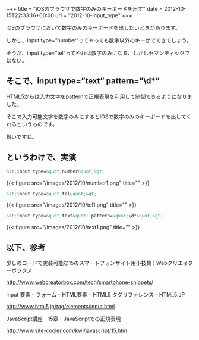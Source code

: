 +++
title = "iOSのブラウザで数字のみのキーボードを出す"
date = 2012-10-15T22:33:16+00:00
url = "2012-10-input_type"
+++

iOSのブラウザにおいて数字のみのキーボードを出したいときがあります。

しかし、input type=&#8221;number&#8221;ってやっても数字以外のキーがでてきてしまう。 

そうだ、input type=&#8221;tel&#8221;ってやれば数字のみになる、しかしセマンティックではない。 

## そこで、input type=&#8221;text&#8221; pattern=&#8221;\d*&#8221;

HTML5からは入力文字をpatternで正規表現を利用して制御できるようになりました。 

そこで入力可能文字を数字のみにするとiOSで数字のみのキーボードを出してくれるというものです。 

賢いですね。 

## というわけで、実演

```html
&lt;input type=&quot;number&quot;&gt;
```

{{< figure src="/images/2012/10/number1.png" title="" >}}

```html
&lt;input type=&quot;tel&quot;&gt;
```

{{< figure src="/images/2012/10/tel1.png" title="" >}}

```html
&lt;input type=&quot;text&quot; pattern=&quot;\d*&quot;&gt;
```

{{< figure src="/images/2012/10/text1.png" title="" >}}

## 以下、参考

少しのコードで実装可能な15のスマートフォンサイト用小技集 | Webクリエイターボックス

<http://www.webcreatorbox.com/tech/smartphone-snippets/> 

input 要素 &#8211; フォーム &#8211; HTML要素 &#8211; HTML5 タグリファレンス &#8211; HTML5.JP

<http://www.html5.jp/tag/elements/input.html> 

JavaScript講座　15章　JavaScriptでの正規表現

http://www.site-cooler.com/kwl/javascript/15.htm